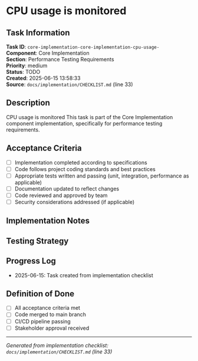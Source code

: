 # CPU usage is monitored

## Task Information

**Task ID**: `core-implementation-core-implementation-cpu-usage-`  
**Component**: Core Implementation  
**Section**: Performance Testing Requirements  
**Priority**: medium  
**Status**: TODO  
**Created**: 2025-06-15 13:58:33  
**Source**: `docs/implementation/CHECKLIST.md` (line 33)  

## Description

CPU usage is monitored
This task is part of the Core Implementation component implementation, specifically for performance testing requirements.

## Acceptance Criteria

- [ ] Implementation completed according to specifications
- [ ] Code follows project coding standards and best practices
- [ ] Appropriate tests written and passing (unit, integration, performance as applicable)
- [ ] Documentation updated to reflect changes
- [ ] Code reviewed and approved by team
- [ ] Security considerations addressed (if applicable)

## Implementation Notes

<!-- Add specific implementation notes, design decisions, or technical requirements here -->

## Testing Strategy

<!-- Describe the testing approach for this task -->

## Progress Log

<!-- Add progress updates here -->
- 2025-06-15: Task created from implementation checklist

## Definition of Done

- [ ] All acceptance criteria met
- [ ] Code merged to main branch
- [ ] CI/CD pipeline passing
- [ ] Stakeholder approval received

---

*Generated from implementation checklist: `docs/implementation/CHECKLIST.md` (line 33)*
